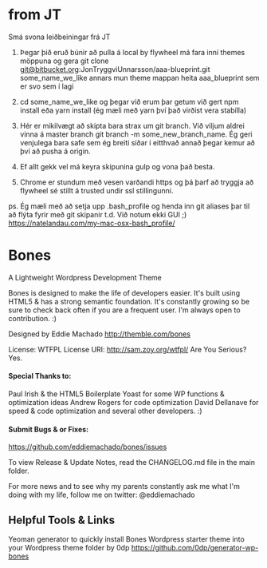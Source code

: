 # from JT

Smá svona leiðbeiningar frá JT

1.  Þegar þið eruð búnir að pulla á local by flywheel má fara inní themes möppuna og gera
    git clone git@bitbucket.org:JonTryggviUnnarsson/aaa-blueprint.git some_name_we_like
    annars mun theme mappan heita aaa_blueprint sem er svo sem í lagi
  
2.  cd some_name_we_like og þegar við erum þar getum við gert npm install eða yarn install (ég mæli með yarn því það virðist vera stabílla)

3.  Hér er mikilvægt að skipta bara strax um git branch. Við viljum aldrei vinna á master branch
    git branch -m some_new_branch_name. Ég geri venjulega bara safe sem ég breiti síðar í eitthvað annað þegar kemur að því að pusha á origin.

4.  Ef allt gekk vel má keyra skipunina gulp og vona það besta. 

5.  Chrome er stundum með vesen varðandi https og þá þarf að tryggja að flywheel sé stillt á trusted undir ssl stillingunni.

ps. Ég mæli með að setja upp .bash_profile og henda inn git aliases þar til að flýta fyrir með git skipanir t.d. Við notum ekki GUI ;)
https://natelandau.com/my-mac-osx-bash_profile/

# Bones
A Lightweight Wordpress Development Theme

Bones is designed to make the life of developers easier. It's built
using HTML5 & has a strong semantic foundation.
It's constantly growing so be sure to check back often if you are a
frequent user. I'm always open to contribution. :)

Designed by Eddie Machado
http://themble.com/bones

License: WTFPL
License URI: http://sam.zoy.org/wtfpl/
Are You Serious? Yes.

#### Special Thanks to:
Paul Irish & the HTML5 Boilerplate
Yoast for some WP functions & optimization ideas
Andrew Rogers for code optimization
David Dellanave for speed & code optimization
and several other developers. :)

#### Submit Bugs & or Fixes:
https://github.com/eddiemachado/bones/issues

To view Release & Update Notes, read the CHANGELOG.md file in the main folder.

For more news and to see why my parents constantly ask me what I'm
doing with my life, follow me on twitter: @eddiemachado

## Helpful Tools & Links

Yeoman generator to quickly install Bones Wordpress starter theme into your Wordpress theme folder
by 0dp
https://github.com/0dp/generator-wp-bones


